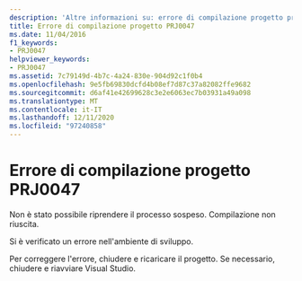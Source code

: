 ```yaml
---
description: 'Altre informazioni su: errore di compilazione progetto progetto PRJ0047'
title: Errore di compilazione progetto PRJ0047
ms.date: 11/04/2016
f1_keywords:
- PRJ0047
helpviewer_keywords:
- PRJ0047
ms.assetid: 7c79149d-4b7c-4a24-830e-904d92c1f0b4
ms.openlocfilehash: 9e5fb69830dcfd4b08ef7d87c37a82082ffe9682
ms.sourcegitcommit: d6af41e42699628c3e2e6063ec7b03931a49a098
ms.translationtype: MT
ms.contentlocale: it-IT
ms.lasthandoff: 12/11/2020
ms.locfileid: "97240858"
---
```

# <a name="project-build-error-prj0047"></a>Errore di compilazione progetto PRJ0047

Non è stato possibile riprendere il processo sospeso.  Compilazione non riuscita.

Si è verificato un errore nell'ambiente di sviluppo.

Per correggere l'errore, chiudere e ricaricare il progetto. Se necessario, chiudere e riavviare Visual Studio.
